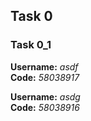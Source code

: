 ## Task 0

### Task 0_1

**Username:** *asdf*  
**Code:** *58038917*  

**Username:** *asdg*  
**Code:** *58038916*  

